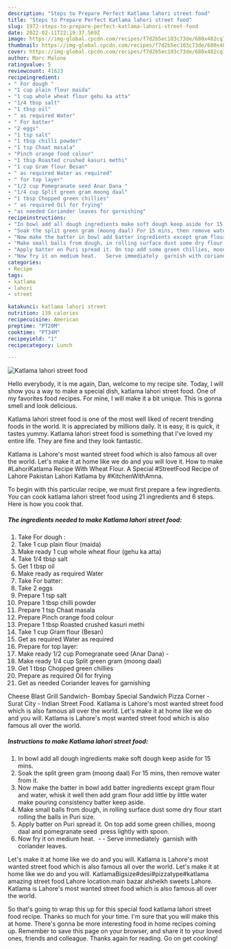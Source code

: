 ```yaml
---
description: "Steps to Prepare Perfect Katlama lahori street food"
title: "Steps to Prepare Perfect Katlama lahori street food"
slug: 1972-steps-to-prepare-perfect-katlama-lahori-street-food
date: 2022-02-11T22:19:37.569Z
image: https://img-global.cpcdn.com/recipes/f7d2b5ec103c73de/680x482cq70/katlama-lahori-street-food-recipe-main-photo.jpg
thumbnail: https://img-global.cpcdn.com/recipes/f7d2b5ec103c73de/680x482cq70/katlama-lahori-street-food-recipe-main-photo.jpg
cover: https://img-global.cpcdn.com/recipes/f7d2b5ec103c73de/680x482cq70/katlama-lahori-street-food-recipe-main-photo.jpg
author: Marc Malone
ratingvalue: 5
reviewcount: 41623
recipeingredient:
- " For dough "
- "1 cup plain flour maida"
- "1 cup whole wheat flour gehu ka atta"
- "1/4 tbsp salt"
- "1 tbsp oil"
- " as required Water"
- " For batter"
- "2 eggs"
- "1 tsp salt"
- "1 tbsp chilli powder"
- "1 tsp Chaat masala"
- "Pinch orange food colour"
- "1 tbsp Roasted crushed kasuri methi"
- "1 cup Gram flour Besan"
- " as required Water as required"
- " for top layer"
- "1/2 cup Pomegranate seed Anar Dana "
- "1/4 cup Split green gram moong daal"
- "1 tbsp Chopped green chillies"
- " as required Oil for frying"
- "as needed Coriander leaves for garnishing"
recipeinstructions:
- "In bowl add all dough ingredients make soft dough keep aside for 15 mins."
- "Soak the split green gram (moong daal) For 15 mins, then remove water from it."
- "Now make the batter in bowl add batter ingredients except gram flour and water, whisk it well then add gram flour add little by little water make pouring consistency batter keep aside."
- "Make small balls from dough, in rolling surface dust some dry flour start rolling the balls in Puri size."
- "Apply batter on Puri spread it. On top add some green chillies, moong daal and pomegranate seed  press lightly with spoon."
- "Now fry it on medium heat.   Serve immediately  garnish with coriander leaves."
categories:
- Recipe
tags:
- katlama
- lahori
- street

katakunci: katlama lahori street 
nutrition: 139 calories
recipecuisine: American
preptime: "PT20M"
cooktime: "PT34M"
recipeyield: "1"
recipecategory: Lunch

---
```



![Katlama lahori street food](https://img-global.cpcdn.com/recipes/f7d2b5ec103c73de/680x482cq70/katlama-lahori-street-food-recipe-main-photo.jpg)

Hello everybody, it is me again, Dan, welcome to my recipe site. Today, I will show you a way to make a special dish, katlama lahori street food. One of my favorites food recipes. For mine, I will make it a bit unique. This is gonna smell and look delicious.

Katlama lahori street food is one of the most well liked of recent trending foods in the world. It is appreciated by millions daily. It is easy, it is quick, it tastes yummy. Katlama lahori street food is something that I've loved my entire life. They are fine and they look fantastic.

Katlama is Lahore's most wanted street food which is also famous all over the world. Let's make it at home like we do and you will love it. How to make #LahoriKatlama Recipe With Wheat Flour. A Special #StreetFood Recipe of Lahore Pakistan Lahori Katlama by #KitchenWithAmna.


To begin with this particular recipe, we must first prepare a few ingredients. You can cook katlama lahori street food using 21 ingredients and 6 steps. Here is how you cook that.

<!--inarticleads1-->

##### The ingredients needed to make Katlama lahori street food:

1. Take  For dough :
1. Take 1 cup plain flour (maida)
1. Make ready 1 cup whole wheat flour (gehu ka atta)
1. Take 1/4 tbsp salt
1. Get 1 tbsp oil
1. Make ready  as required Water
1. Take  For batter:
1. Take 2 eggs
1. Prepare 1 tsp salt
1. Prepare 1 tbsp chilli powder
1. Prepare 1 tsp Chaat masala
1. Prepare Pinch orange food colour
1. Prepare 1 tbsp Roasted crushed kasuri methi
1. Take 1 cup Gram flour (Besan)
1. Get  as required Water as required
1. Prepare  for top layer:
1. Make ready 1/2 cup Pomegranate seed (Anar Dana) -
1. Make ready 1/4 cup Split green gram (moong daal)
1. Get 1 tbsp Chopped green chillies
1. Prepare  as required Oil for frying
1. Get as needed Coriander leaves for garnishing


Cheese Blast Grill Sandwich- Bombay Special Sandwich Pizza Corner - Surat City - Indian Street Food. Katlama is Lahore's most wanted street food which is also famous all over the world. Let's make it at home like we do and you will. Katlama is Lahore's most wanted street food which is also famous all over the world. 

<!--inarticleads2-->

##### Instructions to make Katlama lahori street food:

1. In bowl add all dough ingredients make soft dough keep aside for 15 mins.
1. Soak the split green gram (moong daal) For 15 mins, then remove water from it.
1. Now make the batter in bowl add batter ingredients except gram flour and water, whisk it well then add gram flour add little by little water make pouring consistency batter keep aside.
1. Make small balls from dough, in rolling surface dust some dry flour start rolling the balls in Puri size.
1. Apply batter on Puri spread it. On top add some green chillies, moong daal and pomegranate seed  press lightly with spoon.
1. Now fry it on medium heat.  -  - Serve immediately  garnish with coriander leaves.


Let's make it at home like we do and you will. Katlama is Lahore's most wanted street food which is also famous all over the world. Let's make it at home like we do and you will. KatlamaBigsize#desi#pizzatype#katlama amazing street food Lahore location.main bazar alsheikh sweets Lahore. Katlama is Lahore's most wanted street food which is also famous all over the world. 

So that's going to wrap this up for this special food katlama lahori street food recipe. Thanks so much for your time. I'm sure that you will make this at home. There's gonna be more interesting food in home recipes coming up. Remember to save this page on your browser, and share it to your loved ones, friends and colleague. Thanks again for reading. Go on get cooking!
